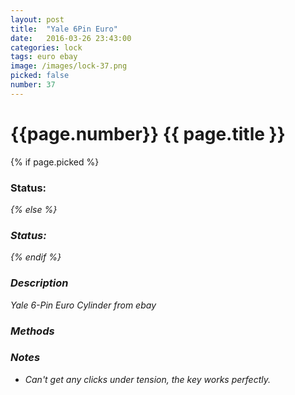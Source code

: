 ```yaml
---
layout: post
title:  "Yale 6Pin Euro"
date:   2016-03-26 23:43:00
categories: lock
tags: euro ebay
image: /images/lock-37.png
picked: false
number: 37
---
```


# {{page.number}} {{ page.title }}

{% if page.picked %}
### Status: <i class="fa fa-unlock"/>
{% else %}
### Status: <i class="fa fa-lock"/>
{% endif %}

### Description

Yale 6-Pin Euro Cylinder from ebay

### Methods

### Notes

- Can't get any clicks under tension, the key works perfectly.
